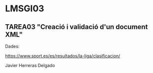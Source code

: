 # LMSGI03
## TAREA03 "Creació i validació d'un document XML"

Dades:

https://www.sport.es/es/resultados/la-liga/clasificacion/

Javier Herreras Delgado
